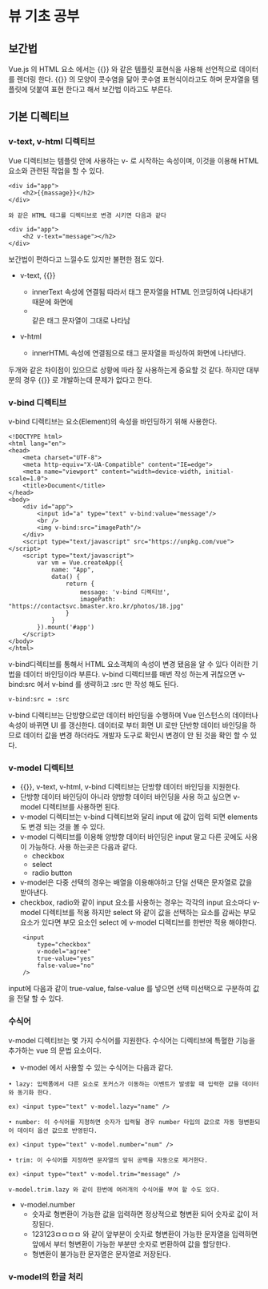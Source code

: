 # 뷰 기초 공부

## 보간법

Vue.js 의 HTML 요소 에서는 {{}} 와 같은 템플릿 표현식을 사용해 선언적으로 데이터를 렌더링 한다.
{{}} 의 모양이 콧수염을 닮아 콧수염 표현식이라고도 하며 문자열을 템플릿에 덧붙여 표현 한다고 해서 보간법 이라고도 부른다.

## 기본 디렉티브

### v-text, v-html 디렉티브

Vue 디렉티브는 템플릿 안에 사용하는 v- 로 시작하는 속성이며, 이것을 이용해 HTML 요소와 관련된 작업을 할 수 있다.

```
<div id="app">
    <h2>{{massage}}</h2>
</div>

와 같은 HTML 태그를 디렉티브로 변경 시키면 다음과 같다

<div id="app">
    <h2 v-text="message"></h2>
</div>
```

보간법이 편하다고 느낄수도 있지만 불편한 점도 있다.

- v-text, {{}}

  - innerText 속성에 연결됨 따라서 태그 문자열을 HTML 인코딩하여 나타내기 때문에 화면에 <li></li> 같은 태그 문자열이 그대로 나타남

- v-html
  - innerHTML 속성에 연결됨으로 태그 문자열을 파싱하여 화면에 나타낸다.

두개와 같은 차이점이 있으므로 상황에 따라 잘 사용하는게 중요할 것 같다.
하지만 대부분의 경우 {{}} 로 개발하는데 문제가 없다고 한다.

### v-bind 디렉티브

v-bind 디렉티브는 요소(Element)의 속성을 바인딩하기 위해 사용한다.

```
<!DOCTYPE html>
<html lang="en">
<head>
    <meta charset="UTF-8">
    <meta http-equiv="X-UA-Compatible" content="IE=edge">
    <meta name="viewport" content="width=device-width, initial-scale=1.0">
    <title>Document</title>
</head>
<body>
    <div id="app">
        <input id="a" type="text" v-bind:value="message"/>
        <br />
        <img v-bind:src="imagePath"/>
    </div>
    <script type="text/javascript" src="https://unpkg.com/vue"></script>
    <script type="text/javascript">
        var vm = Vue.createApp({
            name: "App",
            data() {
                return {
                    message: 'v-bind 디렉티브',
                    imagePath: "https://contactsvc.bmaster.kro.kr/photos/18.jpg"
                }
            }
        }).mount('#app')
    </script>
</body>
</html>
```

v-bind디렉티브를 통해서 HTML 요소객체의 속성이 변경 됐음을 알 수 있다 이러한 기법을 데이터 바인딩이라 부른다.
v-bind 디렉티브를 매번 작성 하는게 귀찮으면 v-bind:src 에서 v-bind 를 생략하고 :src 만 작성 해도 된다.

```
v-bind:src = :src
```

v-bind 디렉티브는 단방향으로만 데이터 바인딩을 수행하며 Vue 인스턴스의 데이터나 속성이 바뀌면 UI 를 갱신한다.
데이터로 부터 화면 UI 로만 단반향 데이터 바인딩을 하므로
데이터 값을 변경 하더라도 개발자 도구로 확인시 변경이 안 된 것을 확인 할 수 있다.

### v-model 디렉티브

- {{}}, v-text, v-html, v-bind 디렉티브는 단방향 데이터 바인딩을 지원한다.
- 단방향 데이터 바인딩이 아니라 양방향 데이터 바인딩을 사용 하고 싶으면 v-model 디렉티브를 사용하면 된다.
- v-model 디렉티브는 v-bind 디렉티브와 달리 input 에 값이 입력 되면 elements 도 변경 되는 것을 볼 수 있다.
- v-model 디렉티브를 이용해 양방향 데이터 바인딩은 input 말고 다른 곳에도 사용이 가능하다. 사용 하는곳은 다음과 같다.
  - checkbox
  - select
  - radio button
- v-model은 다중 선택의 경우는 배열을 이용해야하고 단일 선택은 문자열로 값을 받아낸다.
- checkbox, radio와 같이 input 요소를 사용하는 경우는 각각의 input 요소마다 v-model 디렉티브를 적용 하지만 select 와 같이 값을 선택하는 요소를 감싸는 부모 요소가 있다면 부모 요소인 select 에 v-model 디렉티브를 한번만 적용 해야한다.

```
    <input
        type="checkbox"
        v-model="agree"
        true-value="yes"
        false-value="no"
    />
```

input에 다음과 같이 true-value, false-value 를 넣으면 선택 미선택으로 구분하여 값을 전달 할 수 있다.

### 수식어

v-model 디렉티브는 몇 가지 수식어를 지원한다.
수식어는 디렉티브에 특혈한 기능을 추가하는 vue 의 문법 요소이다.

- v-model 에서 사용할 수 있는 수식어는 다음과 같다.

```
• lazy: 입력폼에서 다른 요소로 포커스가 이동하는 이벤트가 발생할 때 입력한 값을 데이터와 동기화 한다.

ex) <input type="text" v-model.lazy="name" />

• number: 이 수식어를 지정하면 숫자가 입력될 경우 number 타입의 값으로 자동 형변환되어 데이터 옵션 값으로 반영된다.

ex) <input type="text" v-model.number="num" />

• trim: 이 수식어를 지정하면 문자열의 앞뒤 공백을 자동으로 제거한다.

ex) <input type="text" v-model.trim="message" />

v-model.trim.lazy 와 같이 한번에 여러개의 수식어를 부여 할 수도 있다.

```

- v-model.number
  - 숫자로 형변환이 가능한 값을 입력하면 정상적으로 형변환 되어 숫자로 값이 저장된다.
  - 123123ㅁㅁㅁㅁ 와 같이 앞부분이 숫자로 형변환이 가능한 문자열을 입력하면 앞에서 부터 형변환이 가능한 부분만 숫자로 변환하여 값을 할당한다.
  - 형변환이 불가능한 문자열은 문자열로 저장된다.

### v-model의 한글 처리
